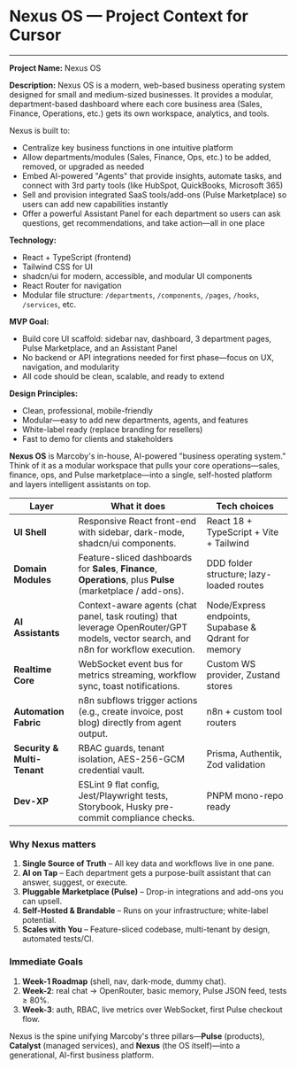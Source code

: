 # Nexus OS — Project Context for Cursor

---

**Project Name:** Nexus OS

**Description:**
Nexus OS is a modern, web-based business operating system designed for small and medium-sized businesses. It provides a modular, department-based dashboard where each core business area (Sales, Finance, Operations, etc.) gets its own workspace, analytics, and tools.

Nexus is built to:

* Centralize key business functions in one intuitive platform
* Allow departments/modules (Sales, Finance, Ops, etc.) to be added, removed, or upgraded as needed
* Embed AI-powered "Agents" that provide insights, automate tasks, and connect with 3rd party tools (like HubSpot, QuickBooks, Microsoft 365)
* Sell and provision integrated SaaS tools/add-ons (Pulse Marketplace) so users can add new capabilities instantly
* Offer a powerful Assistant Panel for each department so users can ask questions, get recommendations, and take action—all in one place

**Technology:**

* React + TypeScript (frontend)
* Tailwind CSS for UI
* shadcn/ui for modern, accessible, and modular UI components
* React Router for navigation
* Modular file structure: `/departments`, `/components`, `/pages`, `/hooks`, `/services`, etc.

**MVP Goal:**

* Build core UI scaffold: sidebar nav, dashboard, 3 department pages, Pulse Marketplace, and an Assistant Panel
* No backend or API integrations needed for first phase—focus on UX, navigation, and modularity
* All code should be clean, scalable, and ready to extend

**Design Principles:**

* Clean, professional, mobile-friendly
* Modular—easy to add new departments, agents, and features
* White-label ready (replace branding for resellers)
* Fast to demo for clients and stakeholders

**Nexus OS** is Marcoby's in-house, AI-powered "business operating system."
Think of it as a modular workspace that pulls your core operations—sales, finance, ops, and Pulse marketplace—into a single, self-hosted platform and layers intelligent assistants on top.

| Layer                       | What it does                                                                                                                        | Tech choices                                         |
| --------------------------- | ----------------------------------------------------------------------------------------------------------------------------------- | ---------------------------------------------------- |
| **UI Shell**                | Responsive React front-end with sidebar, dark-mode, shadcn/ui components.                                                           | React 18 + TypeScript + Vite + Tailwind              |
| **Domain Modules**          | Feature-sliced dashboards for **Sales**, **Finance**, **Operations**, plus **Pulse** (marketplace / add-ons).                       | DDD folder structure; lazy-loaded routes             |
| **AI Assistants**           | Context-aware agents (chat panel, task routing) that leverage OpenRouter/GPT models, vector search, and n8n for workflow execution. | Node/Express endpoints, Supabase & Qdrant for memory |
| **Realtime Core**           | WebSocket event bus for metrics streaming, workflow sync, toast notifications.                                                      | Custom WS provider, Zustand stores                   |
| **Automation Fabric**       | n8n subflows trigger actions (e.g., create invoice, post blog) directly from agent output.                                          | n8n + custom tool routers                            |
| **Security & Multi-Tenant** | RBAC guards, tenant isolation, AES-256-GCM credential vault.                                                                        | Prisma, Authentik, Zod validation                    |
| **Dev-XP**                  | ESLint 9 flat config, Jest/Playwright tests, Storybook, Husky pre-commit compliance checks.                                         | PNPM mono-repo ready                                 |

### Why Nexus matters

1. **Single Source of Truth** – All key data and workflows live in one pane.
2. **AI on Tap** – Each department gets a purpose-built assistant that can answer, suggest, or execute.
3. **Pluggable Marketplace (Pulse)** – Drop-in integrations and add-ons you can upsell.
4. **Self-Hosted & Brandable** – Runs on your infrastructure; white-label potential.
5. **Scales with You** – Feature-sliced codebase, multi-tenant by design, automated tests/CI.

### Immediate Goals

1. **Week-1 Roadmap** (shell, nav, dark-mode, dummy chat).
2. **Week-2**: real chat → OpenRouter, basic memory, Pulse JSON feed, tests ≥ 80%.
3. **Week-3**: auth, RBAC, live metrics over WebSocket, first Pulse checkout flow.

Nexus is the spine unifying Marcoby's three pillars—**Pulse** (products), **Catalyst** (managed services), and **Nexus** (the OS itself)—into a generational, AI-first business platform.
